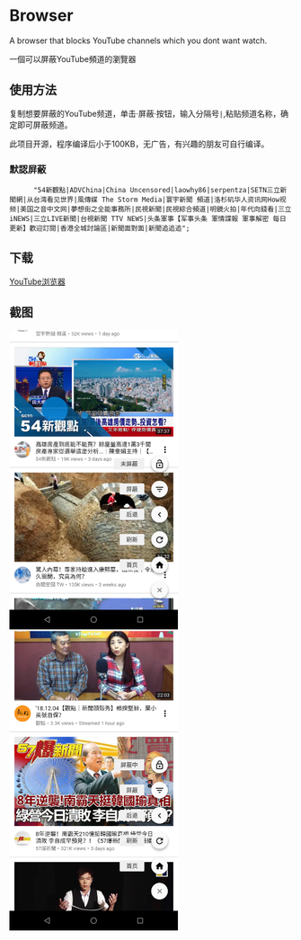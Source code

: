 # Browser

A browser that blocks YouTube channels which you dont want watch.

一個可以屏蔽YouTube頻道的瀏覽器

## 使用方法

复制想要屏蔽的YouTube频道，单击·屏蔽·按钮，输入分隔号`|`,粘贴频道名称，确定即可屏蔽频道。

此项目开源，程序编译后小于100KB，无广告，有兴趣的朋友可自行编译。

### 默認屏蔽

		  "54新觀點|ADVChina|China Uncensored|laowhy86|serpentza|SETN三立新聞網|从台湾看见世界|風傳媒 The Storm Media|寰宇新聞 頻道|洛杉矶华人资讯网How视频|美国之音中文网|夢想街之全能事務所|民視新聞|民視綜合頻道|明鏡火拍|年代向錢看|三立iNEWS|三立LIVE新聞|台視新聞 TTV NEWS|头条軍事【军事头条 軍情諜報 軍事解密 每日更新】歡迎訂閱|香港全城討論區|新聞面對面|新聞追追追";

## 下载

[YouTube浏览器](https://github.com/grandiloquent/Kotlin-YouTube-Browser/raw/master/release/youtube_browser.apk)


## 截图
<div style="display:inline">
<img src="Screenshots/Screenshot_2018-12-04-11-27-54.png" width="300px">
<img src="Screenshots/Screenshot_2018-12-04-11-28-19.png" width="300px">
</div>

